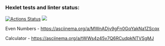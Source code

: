 ### Hexlet tests and linter status:
[![Actions Status](https://github.com/Reydenge/java-project-61/workflows/hexlet-check/badge.svg)](https://github.com/Reydenge/java-project-61/actions) <a href="https://codeclimate.com/github/Reydenge/java-project-61/maintainability"><img src="https://api.codeclimate.com/v1/badges/7fe4137899b62e43af2e/maintainability" /></a>

Even Numbers - https://asciinema.org/a/MWnADjv9gFn0GqYakNa1ZScqx

Calculator - https://asciinema.org/a/tWWs4z45v7Q6RCudpkNTVSgMJ
